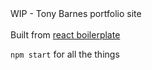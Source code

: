 <div>WIP - Tony Barnes portfolio site</div>

<br />

<div>Built from <a href="https://github.com/react-boilerplate/react-boilerplate">react boilerplate</a>

<br />

`npm start` for all the things
